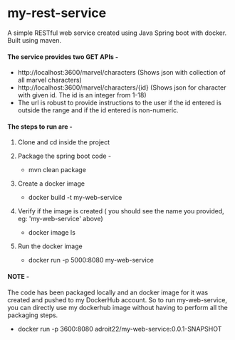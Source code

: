 # my-rest-service
A simple RESTful web service created using Java Spring boot with docker. Built using maven.

#### The service provides two GET APIs - 
- http://localhost:3600/marvel/characters (Shows json with collection of all marvel characters)
- http://localhost:3600/marvel/characters/{id} (Shows json for character with given id. The id is an integer from 1-18) 
- The url is robust to provide instructions to the user if the id entered is outside the range and if the id entered is non-numeric.

#### The steps to run are -
1. Clone and cd inside the project

2. Package the spring boot code -
   - mvn clean package

3. Create a docker image
   - docker build -t my-web-service

4. Verify if the image is created ( you should see the name you provided, eg: 'my-web-service' above)
   - docker image ls

5. Run the docker image
   - docker run -p 5000:8080 my-web-service

#### NOTE -
The code has been packaged locally and an docker image for it was created and pushed to my DockerHub account. 
So to run my-web-service, you can directly use my dockerhub image without having to perform all the packaging steps.

- docker run -p 3600:8080 adroit22/my-web-service:0.0.1-SNAPSHOT


